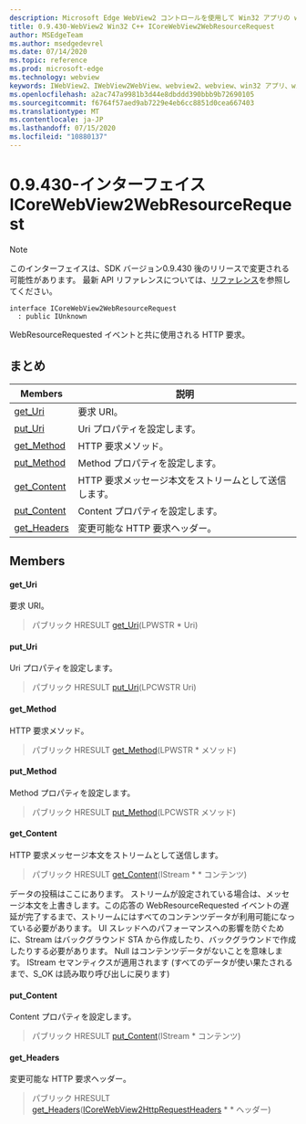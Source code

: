 ```yaml
---
description: Microsoft Edge WebView2 コントロールを使用して Win32 アプリの web コンテンツをホストする
title: 0.9.430-WebView2 Win32 C++ ICoreWebView2WebResourceRequest
author: MSEdgeTeam
ms.author: msedgedevrel
ms.date: 07/14/2020
ms.topic: reference
ms.prod: microsoft-edge
ms.technology: webview
keywords: IWebView2、IWebView2WebView、webview2、webview、win32 アプリ、win32、edge、ICoreWebView2、ICoreWebView2Host、browser control、edge html
ms.openlocfilehash: a2ac747a9981b3d44e8dbddd390bbb9b72690105
ms.sourcegitcommit: f6764f57aed9ab7229e4eb6cc8851d0cea667403
ms.translationtype: MT
ms.contentlocale: ja-JP
ms.lasthandoff: 07/15/2020
ms.locfileid: "10880137"
---
```

# 0.9.430-インターフェイス ICoreWebView2WebResourceRequest 

> [!NOTE]
> このインターフェイスは、SDK バージョン0.9.430 後のリリースで変更される可能性があります。 最新 API リファレンスについては、[リファレンス](../../../webview2-api-reference.md)を参照してください。

```
interface ICoreWebView2WebResourceRequest
  : public IUnknown
```

WebResourceRequested イベントと共に使用される HTTP 要求。

## まとめ

 Members                        | 説明
--------------------------------|---------------------------------------------
[get_Uri](#get_uri) | 要求 URI。
[put_Uri](#put_uri) | Uri プロパティを設定します。
[get_Method](#get_method) | HTTP 要求メソッド。
[put_Method](#put_method) | Method プロパティを設定します。
[get_Content](#get_content) | HTTP 要求メッセージ本文をストリームとして送信します。
[put_Content](#put_content) | Content プロパティを設定します。
[get_Headers](#get_headers) | 変更可能な HTTP 要求ヘッダー。

## Members

#### get_Uri 

要求 URI。

> パブリック HRESULT [get_Uri](#get_uri)(LPWSTR * Uri)

#### put_Uri 

Uri プロパティを設定します。

> パブリック HRESULT [put_Uri](#put_uri)(LPCWSTR Uri)

#### get_Method 

HTTP 要求メソッド。

> パブリック HRESULT [get_Method](#get_method)(LPWSTR * メソッド)

#### put_Method 

Method プロパティを設定します。

> パブリック HRESULT [put_Method](#put_method)(LPCWSTR メソッド)

#### get_Content 

HTTP 要求メッセージ本文をストリームとして送信します。

> パブリック HRESULT [get_Content](#get_content)(IStream * * コンテンツ)

データの投稿はここにあります。 ストリームが設定されている場合は、メッセージ本文を上書きします。この応答の WebResourceRequested イベントの遅延が完了するまで、ストリームにはすべてのコンテンツデータが利用可能になっている必要があります。 UI スレッドへのパフォーマンスへの影響を防ぐために、Stream はバックグラウンド STA から作成したり、バックグラウンドで作成したりする必要があります。 Null はコンテンツデータがないことを意味します。 IStream セマンティクスが適用されます (すべてのデータが使い果たされるまで、S_OK は読み取り呼び出しに戻ります)

#### put_Content 

Content プロパティを設定します。

> パブリック HRESULT [put_Content](#put_content)(IStream * コンテンツ)

#### get_Headers 

変更可能な HTTP 要求ヘッダー。

> パブリック HRESULT [get_Headers](#get_headers)([ICoreWebView2HttpRequestHeaders](ICoreWebView2HttpRequestHeaders.md) * * ヘッダー)

